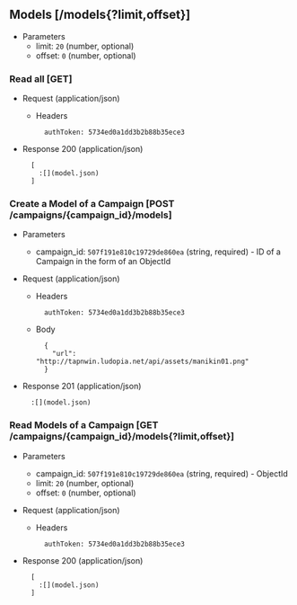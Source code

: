 ## Models [/models{?limit,offset}]

+ Parameters
    + limit: `20` (number, optional)
    + offset: `0` (number, optional)

### Read all [GET]

+ Request (application/json)

    + Headers

            authToken: 5734ed0a1dd3b2b88b35ece3

+ Response 200 (application/json)

        [
          :[](model.json)
        ]

### Create a Model of a Campaign [POST /campaigns/{campaign_id}/models]

+ Parameters
    + campaign_id: `507f191e810c19729de860ea` (string, required) - ID of a Campaign in the form of an ObjectId

+ Request (application/json)

    + Headers

            authToken: 5734ed0a1dd3b2b88b35ece3

    + Body

            {
              "url": "http://tapnwin.ludopia.net/api/assets/manikin01.png"
            }

+ Response 201 (application/json)

        :[](model.json)

### Read Models of a Campaign [GET /campaigns/{campaign_id}/models{?limit,offset}]

+ Parameters
    + campaign_id: `507f191e810c19729de860ea` (string, required) - ObjectId
    + limit: `20` (number, optional)
    + offset: `0` (number, optional)

+ Request (application/json)

    + Headers

            authToken: 5734ed0a1dd3b2b88b35ece3

+ Response 200 (application/json)

        [
          :[](model.json)
        ]
